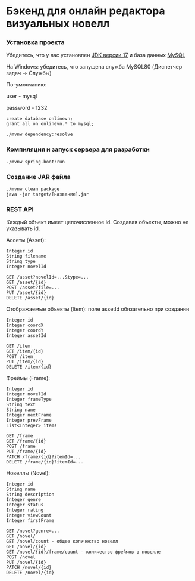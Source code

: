 # Бэкенд для онлайн редактора визуальных новелл

### Установка проекта

Убедитесь, что у вас установлен [JDK версии 17](https://www.oracle.com/java/technologies/downloads/) и база данных [MySQL](https://dev.mysql.com/downloads/installer/)

На Windows: убедитесь, что запущена служба MySQL80 (Диспетчер задач -> Службы)

По-умолчанию:

user - mysql

password - 1232
```
create database onlinevn;
grant all on onlinevn.* to mysql;
```

```
./mvnw dependency:resolve
```

### Компиляция и запуск сервера для разработки

```
./mvnw spring-boot:run
```

### Создание JAR файла

```
./mvnw clean package
java -jar target/[название].jar
```

### REST API
Каждый объект имеет целочисленное id. Создавая объекты, можно не указывать id.

Ассеты (Asset):
```
Integer id
String filename
String type
Integer novelId
```
```
GET /asset?novelId=...&type=...
GET /asset/{id}
POST /asset?file=...
PUT /asset/{id}
DELETE /asset/{id}
```

Отображаемые объекты (Item): поле assetId обязательно при создании
```
Integer id
Integer coordX
Integer coordY
Integer assetId
```
```
GET /item
GET /item/{id}
POST /item
PUT /item/{id}
DELETE /item/{id}
```
Фреймы (Frame):
```
Integer id
Integer novelId
Integer frameType
String text
String name
Integer nextFrame
Integer prevFrame
List<Integer> items
```
```
GET /frame
GET /frame/{id}
POST /frame
PUT /frame/{id}
PATCH /frame/{id}?itemId=...
DELETE /frame/{id}?itemId=...
```
Новеллы (Novel):
```
Integer id
String name
String description
Integer genre
Integer status
Integer rating
Integer viewCount
Integer firstFrame
```
```
GET /novel?genre=...
GET /novel/
GET /novel/count - общее количество новелл
GET /novel/{id}
GET /novel/{id}/frame/count - количество фреймов в новелле
POST /novel
PUT /novel/{id}
PATCH /novel/{id}
DELETE /novel/{id}
```





